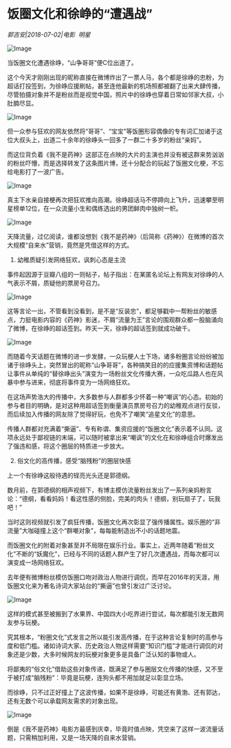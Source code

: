 # 饭圈文化和徐峥的“遭遇战”

*郭吉安|2018-07-02|电影 
                                                明星*

![Image](http://p1.pstatp.com/large/pgc-image/15305780180485a0cff66e8)

当饭圈文化遭遇徐峥，“山争哥哥”便C位出道了。

这个今天才刚刚出现的昵称直接在微博炸出了一票人马，各个都是徐峥的忠粉，为超话打投签到，为徐峥应援刷帖，甚至连他最新的机场照都被翻了出来大肆传播，尽管拍摄对象并不是粉丝而是视觉中国，照片中的徐峥也穿着日常如邻家大叔，小肚腩尽显。

![Image](http://p9.pstatp.com/large/pgc-image/1530577991513037856b3e1)

但一众参与狂欢的网友依然将“哥哥”、“宝宝”等饭圈形容偶像的专有词汇加诸于这位大叔头上，出道二十余年的徐峥头一回多了一群二十多岁的粉丝“亲妈”。

而这位背负着《我不是药神》这部正在点映的大片的主演也并没有被这群来势汹汹的粉丝吓懵，而是选择转发了这条图片博，还十分配合的玩起了饭圈文化梗，不忘给电影打了一波广告。

![Image](http://p1.pstatp.com/large/pgc-image/15305779915768ac2f40aa6)

真主下水亲自接梗再次把狂欢推向高潮。徐峥超话马不停蹄向上飞升，迅速攀至明星榜单12位，在一众流量小生和偶练选出的男团鲜肉中独树一帜。

![Image](http://p9.pstatp.com/large/pgc-image/15305779915528e1dd18f31)

天降流量，过亿阅读，谁都没想到《我不是药神》（后简称《药神》）在微博的首次大规模“自来水”营销，竟然是凭借这样的方式。

1. 幼稚质疑引发网络狂欢，讽刺心态是主流

事件起因源于豆瓣八组的一则帖子，帖子指出：在某匿名论坛上有网友对徐峥的人气表示不屑，质疑他的票房号召力。

![Image](http://p1.pstatp.com/large/pgc-image/15305779916633b26f4f8fd)

这等言论一出，不管看到没看到，是不是“反装忠”，都足够戳中一帮粉丝的敏感点，力挺电影内容的《药神》影迷，不屑“流量为王”言论的围观群众都一股脑涌向了微博，在徐峥的超话签到。昨天一天，徐峥的超话签到就成功破千。

![Image](http://p3.pstatp.com/large/pgc-image/153057799167785b85593fd)

而随着今天话题在微博的进一步发酵，一众玩梗人士下场，诸多粉圈言论纷纷被加诸于徐峥头上，突然冒出的昵称“山争哥哥”，各种搞笑目的的应援集资博和话题帖让事件从单纯的“替徐峥出头”演变为一场粉丝文化传播大赛，一众吃瓜路人也在风暴中参与进来，彻底将事件变为一场网络狂欢。

在这场声势浩大的传播中，大多数参与人群都多少怀着一种“嘲讽”的心态。初始的参与者目的明确，是对这种用超话签到衡量演员票房号召力的幼稚观点进行反驳，而后续加入传播的网友除了觉得好玩，也免不了嘲笑“追星文化”的意思。

传播人群都对充满着“撕逼”、专有称谓、集资应援的“饭圈文化”表示着不认同。这项永远处于鄙视链的末端，可以随时被拿出来“嘲讽”的文化在和徐峥组合时爆发出了强违和感，将这个圈层的特质进一步放大。

2. 俗文化的高传播，感受“脑残粉”的圈层快感

上一个有徐峥这般待遇的锃亮光头还是郭德纲。

数月前，在郭德纲的相声视频下，有博主模仿流量粉丝发出了一系列亲妈粉言论：“德纲，看看妈妈！看这性感的侧脸，完美的肉头！德纲，别玩扇子了，玩我吧！”

当时这则视频就引发了疯狂传播，饭圈文化再次彰显了强传播属性。娱乐圈的“非流量”大咖碰撞上这个“群嘲对象”，每每能制造出不小的话题地震。

而饭圈文化的附着对象甚至并不局限在娱乐行业。事实上，近两年随着“粉丝文化”不断的“妖魔化”，已经与不同的话题人群产生了好几次遭遇战，而每次都可以演变成一场网络狂欢。

去年便有微博粉丝模仿饭圈口吻对政治人物进行调侃，而早在2016年的天涯，用饭圈文化来为著名诗词大家站台的“撕逼”也曾引发过广泛讨论。

![Image](http://p3.pstatp.com/large/pgc-image/1530577991908a395d12928)

这样的模式甚至被搬到了水果界、中国四大小吃界进行尝试，每次都能引发无数网友参与玩梗。

究其根本，“粉圈文化”式发言之所以能引发高传播，在于这种言论复制时的高参与度和低门槛。诸如诗词大家、历史政治人物这样需要“知识门槛”才能进行调侃的对象还是少数，大多时候网友的玩梗对象更多是具备广泛认知的事物或人。

将鄙夷的“俗文化”借助这些对象传递，既满足了参与圈层文化传播的快感，又不至于被打成“脑残粉”：毕竟是玩梗，连狗头都不用加就足以彰显立场。

而徐峥，只不过正好撞上了这波传播，如果不是徐峥，可能还有黄渤、还有郭达，还有无数个可以承载网友需求的对象出现。

![Image](http://p1.pstatp.com/large/pgc-image/153057799192812ab0cda9f)

倒是《我不是药神》电影方最感到庆幸，毕竟时值点映，凭空来了这样一波流量话题，只需稍加利用，又是一场天降的自来水营销。

